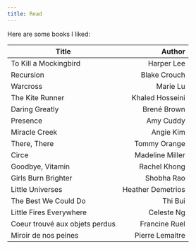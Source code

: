 ```yaml
---
title: Read
---
```

Here are some books I liked:

| Title                                    | Author |
| ---------------------------------------- | ---: |
| To Kill a Mockingbird                    | Harper Lee |
| Recursion                                | Blake Crouch |
| Warcross                                 | Marie Lu | 4 |
| The Kite Runner                          | Khaled Hosseini | 5 |
| Daring Greatly                           | Brené Brown | 5 |
| Presence                                 | Amy Cuddy | 4 |
| Miracle Creek                            | Angie Kim | 4 |
| There, There                             | Tommy Orange | 4 |
| Circe                                    | Madeline Miller | 4 |
| Goodbye, Vitamin                         | Rachel Khong | 4 |
| Girls Burn Brighter                      | Shobha Rao | 5 |
| Little Universes                         | Heather Demetrios | 5 |
| The Best We Could Do                     | Thi Bui | 4 |
| Little Fires Everywhere                  | Celeste Ng | 5 |
| Coeur trouvé aux objets perdus           | Francine Ruel | 4 |
| Miroir de nos peines                     | Pierre Lemaitre | 5 |